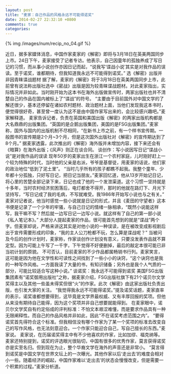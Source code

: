 ```yaml
---
layout: post
title: "麦家：自己作品的风格永远不可能得诺奖"
date: 2014-02-27 22:32:10 +0800
comments: true
categories: 
---
```


{% img /images/num/recip_no_04.gif %}

近日，据多家媒体消息，中国作家麦家的《解密》即将与3月18日在英美两国同步上市。24日下午，麦家接受了记者专访。他表示，自己因童年的孤独养成了写日记的习惯，而从事小说创作亦因日记而起，“说我写‘谍战小说’其实是对我作品的误读。至于诺奖，谁都期待，但我知道我永远不可能得到诺奖。”
选《解密》出版并非因青睐谍战题材
据了解，麦家的《解密》将于3月18日在英美两国同步上市，此前曾有说法称出版社选中《密战》出版是因为较青睐谍战题材。对此麦家指出，实际情况并非如此。当时刚开始为这本书在海外出版做宣传时，两家出版社也并不清楚自己的作品在国内被标上了“谍战”的符号。
“主要由于目前国外对中国文学的了解还很少，基本还停留在诸如农村题材、政治题材上面，当他们发现我这本书时，便觉得很好奇，甚至曾一度认为这不是由中国作家写出来的，会比较感兴趣吧。”麦家解释道。
麦家告诉记者，负责在英国和美国出版《解密》的两家出版机构都是大名鼎鼎的出版集团。“英国的是企鹅出版集团，美国的是FSG出版集团。”麦家称，国外与国内的出版机制不尽相同，“在新书上市之前，有一个样书宣传期。一般图书的宣传期是2个月~3个月，但是这次国外出版社对《解密》的宣传期达到了8个月。”
据麦家透露，此次推出的《解密》海外版并未增加内容，接下来还会有《暗算》在海外出版；《风声》则正在谈合同。
谈创作：写小说因写日记“谍战小说”是对我作品的误读
现年50岁的麦家出生在浙江一个农村家庭，儿时刚好赶上一个较为特殊的时代，当时他的父亲是右派，爷爷是基督徒，用麦家的话说，他们家的政治地位“低到了泥土里”。
“当时几乎所有的孩子都瞧不起我。我整个童年、少年都十分孤独，只好写日记，把日记当朋友。”麦家回忆道，他从13岁开始记日记，将心里的苦楚全部记录下来，日记也成了他的一个发泄渠道。这个习惯一坚持就是十多年，当时农村经济贫困落后，电灯都舍不得开，那时的他就在路灯下、月光下坚持写，“写日记成了我的毛病，不写就难受。我1986年开始写小说也与之有关。”
麦家对记者说，他当时感觉一些小说就是日记的形式，并且《麦田的守望者》这本书便是记录了一个少年的牢骚，与自己日记的情绪一脉相承，“既然小说能这样写，我干嘛不写？然后就一边写日记一边写小说。就这样有了自己的第一部小说《私人笔记本》。”
大部分人提起麦家的作品，很可能首先想到的就是“谍战”两个字。但麦家却说，严格来讲这其实是对他小说的一种误读，是在被改变成影视剧后出于宣传需要形成的印象，“我的主人公刀枪都不玩，怎么算是谍战呢？”
当被问及今后的创作计划时，麦家称，作家谈创作计划没有意义，只要没发表作品就不算定型。因为可能上午写了一千字，下午觉得不好便删掉，最后的敲定本很可能已非当初计划的原貌。
不可否认，目前麦家的不少作品都属畅销书行列。麦家笑言，这可能是因为他在文学性和可读性之间找到了一些小小的诀窍，“这个诀窍也是我的一种写作风格。一方面我读了大量的书，有知识储备；另外也是我个人气质的一部分，可能比较适合写这种小说。”
谈诺奖：我永远不可能得到诺奖
美国FSG出版集团素有“诺奖御用出版社”之称，据麦家介绍，FSG出版社旗下有21个诺贝尔文学奖得主以及其他一些虽未得奖但很“火”的作家。此次《解密》由这家出版社负责出版，也引发大家的关注。
“我觉得我永远不可能得诺奖。”提及诺奖话题，麦家直率的表示，诺奖谁都想要得到，这毕竟是文学界最权威、又有丰厚回报的奖项。但他从来没有期待自己能得，因为这个奖项并非自己想要就能得到。
在麦家眼中，诺贝尔文学奖自有约定俗成的评判标准：不怕文本艰涩难懂，而是要求作品具有一种无限阐释性。而自己的作品风格并非如此，因此“不在诺奖考虑范围之内”。
“要得诺奖首先得符合这个标准。但我相信没有哪个作家为了某一个奖项的标准去改变自己的写作风格，也无法刻意迎合。一个作家只能迎合自己，写自己擅长的东西。”麦家说。
麦家说，在历届诺奖得主中有不少他喜欢的作家，比如加缪、福克纳等。麦家还特别提到，诺奖的评选眼光很贴切，中国有很多的优秀作家，莫言获得诺奖亦是实至名归。但到现在为止，整个华裔文学在海外的声音还是非常小。
“莫言得到诺奖是中国文学在世界文坛上的一次曝光。其他作家以后‘走出去’的难度会相对小一些。随着经济的崛起，中国作家难以‘走出去’的状态会慢慢改变，但是需要一个积累的过程。”麦家分析道。